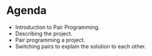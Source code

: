 # Agenda

* Introduction to Pair Programming.
* Describing the project.
* Pair programming a project.
* Switching pairs to explain the solution to each other.


